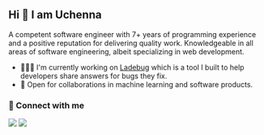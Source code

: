 ## Hi 👋 I am Uchenna
A competent software engineer with 7+ years of programming experience and a positive reputation for delivering quality work. Knowledgeable in all areas of software engineering, albeit specializing in web development. 

- 👨🏽‍💻 I'm currently working on [Ladebug](https://ladebug.net) which is a tool I built to help developers share answers for bugs they fix.
- 🤝 Open for collaborations in machine learning and software products.


### 🤝 Connect with me

<p align = "center">

[<img src="https://img.shields.io/badge/twitter-%231DA1F2.svg?&style=for-the-badge&logo=twitter&logoColor=white" />](https://twitter.com/UchennaOkafor_) 
[<img src="https://img.shields.io/badge/linkedin-%230077B5.svg?&style=for-the-badge&logo=linkedin&logoColor=white" />](https://www.linkedin.com/in/uchenna-okafor-baa422146/)

</p>
